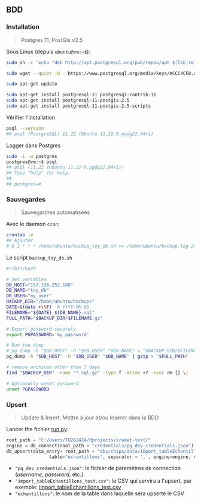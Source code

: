 
## BDD

### Installation
> Postgres 11, PostGis v2.5

Sous Linux (depuis `ubuntu@vm:~$`):

```sh
sudo sh -c 'echo "deb http://apt.postgresql.org/pub/repos/apt $(lsb_release -cs)-pgdg main" > /etc/apt/sources.list.d/pgdg.list'

sudo wget --quiet -O - https://www.postgresql.org/media/keys/ACCC4CF8.asc | sudo apt-key add -

sudo apt-get update

sudo apt-get install postgresql-11 postgresql-contrib-11
sudo apt-get install postgresql-11-postgis-2.5
sudo apt-get install postgresql-11-postgis-2.5-scripts
```

Vérifier l'installation

```sh
psql --version
## psql (PostgreSQL) 11.22 (Ubuntu 11.22-9.pgdg22.04+1)
```

Logger dans Postgres

```sh
sudo -i -u postgres
postgres@vm:~$ psql
## psql (11.22 (Ubuntu 11.22-9.pgdg22.04+1))
## Type "help" for help.
##
## postgres=# 
```

### Sauvegardes
> Sauvegardres automatisées

Avec le daemon `cron`:


```sh
crontab -e
## Ajouter
# 0 2 * * * /home/ubuntu/backup_toy_db.sh >> /home/ubuntu/backup.log 2>&1
```

Le script `backup_toy_db.sh`

```sh
#!/bin/bash

# Set variables
DB_HOST="157.136.252.188"
DB_NAME="toy_db"
DB_USER="my_user"
BACKUP_DIR="/home/ubuntu/backups"
DATE=$(date +\%F)  # YYYY-MM-DD
FILENAME="${DATE}_${DB_NAME}.sql"
FULL_PATH="$BACKUP_DIR/$FILENAME.gz"

# Export password securely
export PGPASSWORD='my_password'

# Run the dump
# pg_dump -h "$DB_HOST" -U "$DB_USER" "$DB_NAME" > "$BACKUP_DIR/$FILENAME" # without compression
pg_dump -h "$DB_HOST" -U "$DB_USER" "$DB_NAME" | gzip > "$FULL_PATH"

# remove archives older than 7 days
find "$BACKUP_DIR" -name "*.sql.gz" -type f -mtime +7 -exec rm {} \;

# Optionally unset password
unset PGPASSWORD
```

### Upsert
> Update & Insert, Mettre à jour et/ou Insérer dans la BDD

Lancer the fichier [run.py](https://github.com/zoometh/iramat-test/blob/main/dbs/chips/code/run.py):

```py
root_path = "C:/Users/TH282424/Rprojects/iramat-test/"
engine = db_connect(root_path + "credentials/pg_dev_credentials.json")
db_upsert(data_entry= root_path + "dbs/chips/data/import_tableEchantillons_test.csv",
                table="echantillons", separator = ',', engine=engine, verbose = True)
```

- `"pg_dev_credentials.json"`: le fichier de paramètres de connection (_username_, _password_, etc.)
- `"import_tableEchantillons_test.csv"`: le CSV qui servira a l'upsert, par exemple: [import_tableEchantillons_test.csv](https://github.com/zoometh/iramat-test/blob/main/dbs/chips/data/import_tableEchantillons_test.csv)
- `"echantillons"`: le nom de la table dans laquelle sera upserté le CSV
